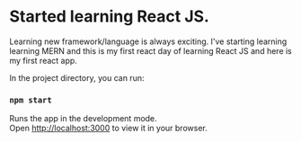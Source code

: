 # Started learning React JS.

Learning new framework/language is always exciting. I've starting learning learning MERN and this is my first react day of learning React JS 
and here is my first react app.

In the project directory, you can run:

### `npm start`

Runs the app in the development mode.\
Open [http://localhost:3000](http://localhost:3000) to view it in your browser.